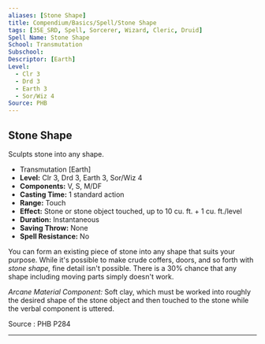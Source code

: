```yaml
---
aliases: [Stone Shape]
title: Compendium/Basics/Spell/Stone Shape
tags: [35E_SRD, Spell, Sorcerer, Wizard, Cleric, Druid]
Spell Name: Stone Shape
School: Transmutation
Subschool: 
Descriptor: [Earth]
Level:
  - Clr 3
  - Drd 3
  - Earth 3
  - Sor/Wiz 4
Source: PHB
---
```



## Stone Shape

Sculpts stone into any shape.

*   Transmutation [Earth]
*   **Level:** Clr 3, Drd 3, Earth 3, Sor/Wiz 4
*   **Components:** V, S, M/DF
*   **Casting Time:** 1 standard action
*   **Range:** Touch
*   **Effect:** Stone or stone object touched, up to 10 cu. ft. + 1 cu. ft./level
*   **Duration:** Instantaneous
*   **Saving Throw:** None
*   **Spell Resistance:** No

<p>You can form an existing piece of stone into any shape that suits your purpose. While it's possible to make crude coffers, doors, and so forth with <i>stone shape,</i> fine detail isn't possible. There is a 30% chance that any shape including moving parts simply doesn't work.</p><p><i>Arcane Material Component:</i> Soft clay, which must be worked into roughly the desired shape of the stone object and then touched to the stone while the verbal component is uttered.</p>

Source : PHB P284

---
